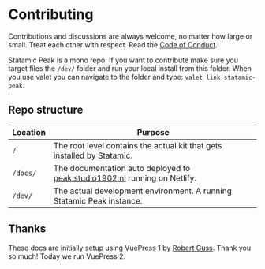 # Contributing
Contributions and discussions are always welcome, no matter how large or small. Treat each other with respect. Read the [Code of Conduct](https://github.com/studio1902/statamic-peak/blob/main/.github/CODE_OF_CONDUCT.md).

Statamic Peak is a mono repo. If you want to contribute make sure you target files the `/dev/` folder and run your local install from this folder. When you use valet you can navigate to the folder and type: `valet link statamic-peak`. 

## Repo structure

| Location | Purpose |
| --- | --- |
| `/` | The root level contains the actual kit that gets installed by Statamic. |
| `/docs/` | The documentation auto deployed to [peak.studio1902.nl](https://peak.studio1902.nl) running on Netlify. |
| `/dev/` | The actual development environment. A running Statamic Peak instance. |


## Thanks
These docs are initially setup using VuePress 1 by [Robert Guss](https://github.com/robertguss/). Thank you so much! Today we run VuePress 2.
